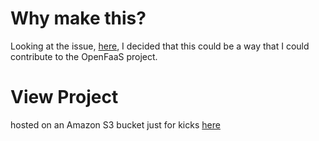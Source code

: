 # Why make this?

Looking at the issue, [here](https://github.com/openfaas/store/issues/13), I decided that this could be a way that I could contribute to the OpenFaaS project.

# View Project

hosted on an Amazon S3 bucket just for kicks [here](https://s3.amazonaws.com/basicbuckethkd987/index.html)
